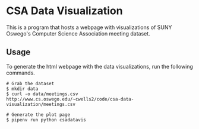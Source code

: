 # CSA Data Visualization
This is a program that hosts a webpage with visualizations of SUNY Oswego's Computer Science Association meeting dataset.

## Usage
To generate the html webpage with the data visualizations, run the following commands.

```
# Grab the dataset
$ mkdir data
$ curl -o data/meetings.csv http://www.cs.oswego.edu/~cwells2/code/csa-data-visualization/meetings.csv

# Generate the plot page
$ pipenv run python csadatavis
```
